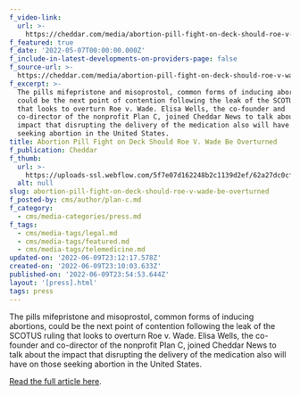 ```yaml
---
f_video-link:
  url: >-
    https://cheddar.com/media/abortion-pill-fight-on-deck-should-roe-v-wade-be-overturned/player
f_featured: true
f_date: '2022-05-07T00:00:00.000Z'
f_include-in-latest-developments-on-providers-page: false
f_source-url: >-
  https://cheddar.com/media/abortion-pill-fight-on-deck-should-roe-v-wade-be-overturned
f_excerpt: >-
  The pills mifepristone and misoprostol, common forms of inducing abortions,
  could be the next point of contention following the leak of the SCOTUS ruling
  that looks to overturn Roe v. Wade. Elisa Wells, the co-founder and
  co-director of the nonprofit Plan C, joined Cheddar News to talk about the
  impact that disrupting the delivery of the medication also will have on those
  seeking abortion in the United States.
title: Abortion Pill Fight on Deck Should Roe V. Wade Be Overturned
f_publication: Cheddar
f_thumb:
  url: >-
    https://uploads-ssl.webflow.com/5f7e07d162248b2c1139d2ef/62a27dc0cfd74df59a58203f_Screen%20Shot%202022-06-09%20at%204.09.46%20PM.png
  alt: null
slug: abortion-pill-fight-on-deck-should-roe-v-wade-be-overturned
f_posted-by: cms/author/plan-c.md
f_category:
  - cms/media-categories/press.md
f_tags:
  - cms/media-tags/legal.md
  - cms/media-tags/featured.md
  - cms/media-tags/telemedicine.md
updated-on: '2022-06-09T23:12:17.578Z'
created-on: '2022-06-09T23:10:03.633Z'
published-on: '2022-06-09T23:54:53.644Z'
layout: '[press].html'
tags: press
---
```


The pills mifepristone and misoprostol, common forms of inducing abortions, could be the next point of contention following the leak of the SCOTUS ruling that looks to overturn Roe v. Wade. Elisa Wells, the co-founder and co-director of the nonprofit Plan C, joined Cheddar News to talk about the impact that disrupting the delivery of the medication also will have on those seeking abortion in the United States.

[Read the full article here](https://cheddar.com/media/abortion-pill-fight-on-deck-should-roe-v-wade-be-overturned).
